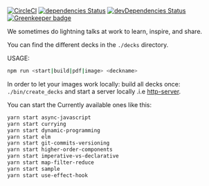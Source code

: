 
[![CircleCI](https://circleci.com/gh/farbenmeer/ausguck.svg?style=svg)](https://circleci.com/gh/farbenmeer/ausguck)
[![dependencies Status](https://david-dm.org/greenkeeperio/greenkeeper-lockfile/master/status.svg)](https://david-dm.org/greenkeeperio/greenkeeper-lockfile/master)
[![devDependencies Status](https://david-dm.org/farbenmeer/ausguck/dev-status.svg)](https://david-dm.org/farbenmeer/ausguck?type=dev)
[![Greenkeeper badge](https://badges.greenkeeper.io/farbenmeer/ausguck.svg)](https://greenkeeper.io/)

We sometimes do lightning talks at work to learn, inspire, and share.

You can find the different decks in the `./decks` directory.

USAGE:
```sh
npm run <start|build|pdf|image> <deckname>
```

In order to let your images work locally: build all decks once: `./bin/create_decks` and start a server locally .i.e [http-server](https://www.npmjs.com/package/http-server).

You can start the Currently available ones like this:

```sh
yarn start async-javascript
yarn start currying
yarn start dynamic-programming
yarn start elm
yarn start git-commits-versioning
yarn start higher-order-components
yarn start imperative-vs-declarative
yarn start map-filter-reduce
yarn start sample
yarn start use-effect-hook
```
